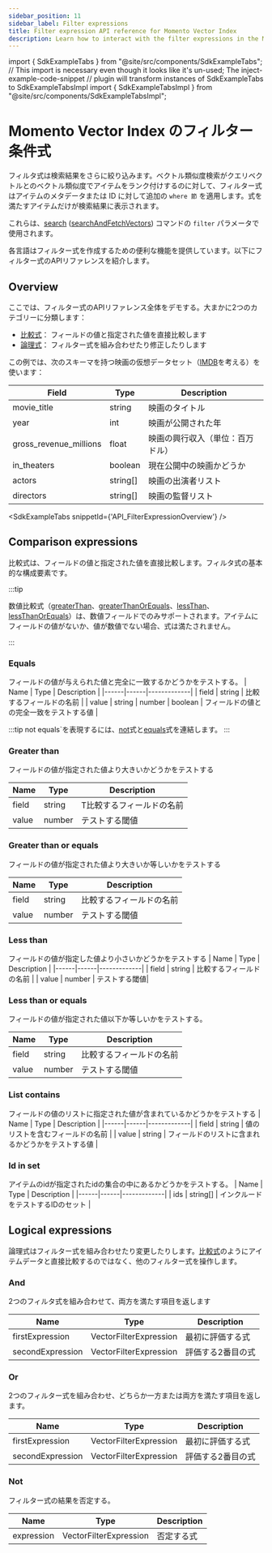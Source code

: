 ```yaml
---
sidebar_position: 11
sidebar_label: Filter expressions
title: Filter expression API reference for Momento Vector Index
description: Learn how to interact with the filter expressions in the Momento API for Vector Indexes.
---
```


import { SdkExampleTabs } from "@site/src/components/SdkExampleTabs";
// This import is necessary even though it looks like it's un-used; The inject-example-code-snippet
// plugin will transform instances of SdkExampleTabs to SdkExampleTabsImpl
import { SdkExampleTabsImpl } from "@site/src/components/SdkExampleTabsImpl";

# Momento Vector Index のフィルター条件式

フィルタ式は検索結果をさらに絞り込みます。ベクトル類似度検索がクエリベクトルとのベクトル類似度でアイテムをランク付けするのに対して、フィルター式はアイテムのメタデータまたは ID に対して追加の `where 節` を適用します。式を満たすアイテムだけが検索結果に表示されます。

これらは、[search](/vector-index/develop/api-reference/index.md#search) ([searchAndFetchVectors](/vector-index/develop/api-reference/index.md#search-and-fetch-vectors)) コマンドの `filter` パラメータで使用されます。

各言語はフィルター式を作成するための便利な機能を提供しています。以下にフィルター式のAPIリファレンスを紹介します。

## Overview

ここでは、フィルター式のAPIリファレンス全体をデモする。大まかに2つのカテゴリーに分類します：
- [比較式](#comparison-expressions)： フィールドの値と指定された値を直接比較します
- [論理式](#logical-expressions)： フィルター式を組み合わせたり修正したりします

この例では、次のスキーマを持つ映画の仮想データセット（[IMDB](https://www.imdb.com)を考える）を使います：

| Field | Type | Description |
|-------|------|-------------|
| movie_title | string | 映画のタイトル |
| year | int | 映画が公開された年|
| gross_revenue_millions | float | 映画の興行収入（単位：百万ドル） |
| in_theaters | boolean | 現在公開中の映画かどうか |
| actors | string[] | 映画の出演者リスト |
| directors | string[] | 映画の監督リスト |

<SdkExampleTabs snippetId={'API_FilterExpressionOverview'} />

## Comparison expressions
比較式は、フィールドの値と指定された値を直接比較します。フィルタ式の基本的な構成要素です。

:::tip

数値比較式（[greaterThan](#greater-than)、[greaterThanOrEquals](#greater-than-or-equals)、[lessThan](#less-than)、[lessThanOrEquals](#less-than-or-equals)）は、数値フィールドでのみサポートされます。アイテムにフィールドの値がないか、値が数値でない場合、式は満たされません。

:::

### Equals
フィールドの値が与えられた値と完全に一致するかどうかをテストする。
| Name | Type | Description |
|------|------|-------------|
| field | string | 比較するフィールドの名前 |
| value | string \| number \| boolean | フィールドの値との完全一致をテストする値 |


:::tip
not equals`を表現するには、[not](#not)式と[equals](#equals)式を連結します。
:::

### Greater than
フィールドの値が指定された値より大きいかどうかをテストする

| Name | Type | Description |
|------|------|-------------|
| field | string | T比較するフィールドの名前 |
| value | number | テストする閾値 |

### Greater than or equals
フィールドの値が指定された値より大きいか等しいかをテストする

| Name | Type | Description |
|------|------|-------------|
| field | string | 比較するフィールドの名前 |
| value | number | テストする閾値 |

### Less than
フィールドの値が指定した値より小さいかどうかをテストする
| Name | Type | Description |
|------|------|-------------|
| field | string | 比較するフィールドの名前 |
| value | number | テストする閾値|

### Less than or equals
フィールドの値が指定された値以下か等しいかをテストする。

| Name | Type | Description |
|------|------|-------------|
| field | string | 比較するフィールドの名前|
| value | number | テストする閾値 |

### List contains
フィールドの値のリストに指定された値が含まれているかどうかをテストする
| Name | Type | Description |
|------|------|-------------|
| field | string | 値のリストを含むフィールドの名前 |
| value | string | フィールドのリストに含まれるかどうかをテストする値 |

### Id in set
アイテムのidが指定されたidの集合の中にあるかどうかをテストする。
| Name | Type | Description |
|------|------|-------------|
| ids | string[] | インクルードをテストするIDのセット |

## Logical expressions
論理式はフィルター式を組み合わせたり変更したりします。[比較式](#comparison-expressions)のようにアイテムデータと直接比較するのではなく、他のフィルター式を操作します。

### And
2つのフィルタ式を組み合わせて、両方を満たす項目を返します

| Name | Type | Description |
|------|------|-------------|
| firstExpression | VectorFilterExpression |最初に評価する式 |
| secondExpression | VectorFilterExpression | 評価する2番目の式 |
### Or
2つのフィルター式を組み合わせ、どちらか一方または両方を満たす項目を返します。

| Name | Type | Description |
|------|------|-------------|
| firstExpression | VectorFilterExpression | 最初に評価する式 |
| secondExpression | VectorFilterExpression | 評価する2番目の式 |
### Not
フィルター式の結果を否定する。

| Name | Type | Description |
|------|------|-------------|
| expression | VectorFilterExpression | 否定する式 |